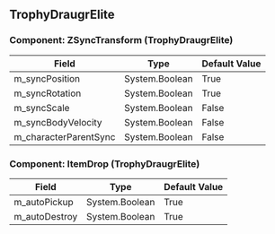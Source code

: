## TrophyDraugrElite

### Component: ZSyncTransform (TrophyDraugrElite)

|Field|Type|Default Value|
|-----|----|-------------|
|m_syncPosition|System.Boolean|True|
|m_syncRotation|System.Boolean|True|
|m_syncScale|System.Boolean|False|
|m_syncBodyVelocity|System.Boolean|False|
|m_characterParentSync|System.Boolean|False|

### Component: ItemDrop (TrophyDraugrElite)

|Field|Type|Default Value|
|-----|----|-------------|
|m_autoPickup|System.Boolean|True|
|m_autoDestroy|System.Boolean|True|

